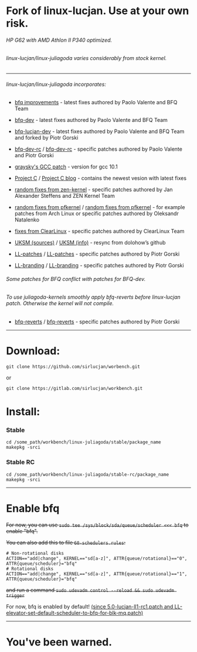 # Fork of linux-lucjan. Use at your own risk.
###### HP G62 with AMD Athlon II P340 optimized.
###### linux-lucjan/linux-juliagoda varies considerably from stock kernel. 
***
###### linux-lucjan/linux-juliagoda incorporates:

* [bfq improvements](https://groups.google.com/forum/#!forum/bfq-iosched) - latest fixes authored by Paolo Valente and BFQ Team

* [bfq-dev](https://github.com/Algodev-github/bfq-mq/tree/dev-bfq-on-5.6) - latest fixes authored by Paolo Valente and BFQ Team

* [bfq-lucjan-dev](https://github.com/sirlucjan/bfq-mq-lucjan/tree/dev-bfq-on-5.6-lucjan) - latest fixes authored by Paolo Valente and BFQ Team and forked by Piotr Gorski

* [bfq-dev-rc](https://github.com/sirlucjan/kernel-patches/tree/master/5.7/bfq-dev-lucjan) / [bfq-dev-rc](https://gitlab.com/sirlucjan/kernel-patches/tree/master/5.7/bfq-dev-lucjan) - specific patches authored by Paolo Valente and Piotr Gorski
 
* [graysky's GCC patch](https://github.com/graysky2/kernel_gcc_patch) - version for gcc 10.1

* [Project C](https://gitlab.com/alfredchen/linux-prjc/tree/linux-5.7.y-prjc) / [Project C blog](http://cchalpha.blogspot.com) - contains the newest vesion with latest fixes

* [random fixes from zen-kernel](https://github.com/zen-kernel/zen-kernel/tree/5.7/master) - specific patches authored by Jan Alexander Steffens and ZEN Kernel Team

* [random fixes from pfkernel](https://github.com/pfactum/pf-kernel/tree/pf-5.7) / [random fixes from pfkernel](https://gitlab.com/post-factum/pf-kernel/tree/pf-5.7) - for example patches from Arch Linux or specific patches authored by Oleksandr Natalenko

* [fixes from ClearLinux](https://github.com/clearlinux-pkgs/linux) - specific patches authored by ClearLinux Team

* [UKSM (sources)](https://github.com/dolohow/uksm) / [UKSM (info)](https://www.usenix.org/sites/default/files/conference/protected-files/fast18_slides_xia.pdf) - resync from dolohow’s github

* [LL-patches](https://github.com/sirlucjan/kernel-patches/tree/master/5.7/ll-patches) / [LL-patches](https://gitlab.com/sirlucjan/kernel-patches/tree/master/5.7/ll-patches) - specific patches authored by Piotr Gorski

* [LL-branding](https://github.com/sirlucjan/kernel-patches/tree/master/5.7/ll-branding) / [LL-branding](https://gitlab.com/sirlucjan/kernel-patches/tree/master/5.7/ll-branding) - specific patches authored by Piotr Gorski

###### Some patches for BFQ conflict with patches for BFQ-dev.

###### To use juliagoda-kernels smoothly apply bfq-reverts before linux-lucjan patch. Otherwise the kernel will not compile.

* [bfq-reverts](https://github.com/sirlucjan/kernel-patches/tree/master/5.7/bfq-reverts) / [bfq-reverts](https://gitlab.com/sirlucjan/kernel-patches/tree/master/5.7/bfq-reverts) - specific patches authored by Piotr Gorski

***
# Download:

```
git clone https://github.com/sirlucjan/worbench.git

```

or

```
git clone https://gitlab.com/sirlucjan/workbench.git

```

# Install:


### Stable

```
cd /some_path/workbench/linux-juliagoda/stable/package_name
makepkg -srci

```

### Stable RC

```
cd /some_path/workbench/linux-juliagoda/stable-rc/package_name
makepkg -srci

```
***
# Enable bfq

~~For now, you can use `sudo tee /sys/block/sda/queue/scheduler <<< bfq` to enable "bfq".~~

~~You can also add this to file `60-schedulers.rules`:~~

```
# Non-rotational disks
ACTION=="add|change", KERNEL=="sd[a-z]", ATTR{queue/rotational}=="0", ATTR{queue/scheduler}="bfq"
# Rotational disks
ACTION=="add|change", KERNEL=="sd[a-z]", ATTR{queue/rotational}=="1", ATTR{queue/scheduler}="bfq"
```

~~and run a command `sudo udevadm control --reload && sudo udevadm trigger`~~

For now, bfq is enabled by default! [(since 5.0-lucjan-ll1-rc1.patch and LL-elevator-set-default-scheduler-to-bfq-for-blk-mq.patch)](https://github.com/sirlucjan/kernel-patches/blob/master/5.0/ll-patches/0002-LL-elevator-set-default-scheduler-to-bfq-for-blk-mq.patch)


***
# You've been warned.
